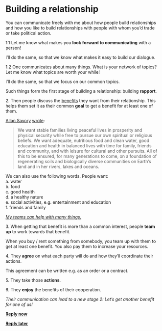 # Building a relationship

You can communicate freely with me about how people build relationships and how you like to build relationships with people with whom you’d trade or take political action.

1.1 Let me know what makes you **look forward to communicating** with a person!

I’ll do the same, so that we know what makes it easy to build our dialogue.

1.2 One communicates about many things. What is your network of topics?   
Let me know what topics are worth your while!

I’ll do the same, so that we focus on our common topics.

Such things form the first stage of building a relationship: building **rapport**.

2\. Then people discuss the [benefits](https://medium.com/@JulianDumitrasc/what-benefits-do-you-want-43a9cb323d1b) they want from their relationship. This helps them set it as their common **goal** to get a benefit for at least one of them.

[Allan Savory](https://medium.com/u/962134435247) [wrote](https://books.google.ro/books?id=zCXeDQAAQBAJ&lpg=PA150&ots=MLM4PWTYHE&dq=%22we%20want%20stable%20families%20living%20peaceful%20lives%22&pg=PA150#v=onepage&q&f=true):

> We want stable families living peaceful lives in prosperity and physical security while free to pursue our own spiritual or religious beliefs. We want adequate, nutritious food and clean water, good education and health in balanced lives with time for family, friends and community, and with leisure for cultural and other pursuits. All of this to be ensured, for many generations to come, on a foundation of regenerating soils and biologically diverse communities on Earth’s land and in her rivers, lakes and oceans.

We can also use the following words. People want:  
a. water  
b. food  
c. good health  
d. a healthy nature  
e. social activities, e.g. entertainment and education  
f. friends and family

[*My teams can help with many things.*](https://juliandumitrascu.medium.com/to-increase-your-bcr-discuss-pmm-with-sgm-c8bb081070e7)

3\. When getting that benefit is more than a common interest, people **team up** to work towards that benefit.

When you buy / rent something from somebody, you team up with them to get at least one benefit. You also pay them to increase your resources.

4\. They **agree** on what each party will do and how they’ll coordinate their actions.

This agreement can be written e.g. as an order or a contract.

5\. They take those **actions**.

6\. They **enjoy** the benefits of their cooperation.

*Their communication can lead to a new stage 2: Let’s get another benefit for one of us!*

[**Reply now**](https://medium.com/p/6d7bf1e3c502/responses/new)

[**Reply later**](https://medium.com/julian-dumitrascu/pursuing-benefits-6a808a420583)
